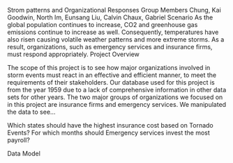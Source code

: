 Strom patterns and Organizational
Responses
Group Members
Chung, Kai
Goodwin, North 
Im, Eunsang 
Liu, Calvin 
Chaux, Gabriel 
Scenario 
As the global population continues to increase, CO2 and greenhouse gas emissions continue to increase as well. Consequently, temperatures have also risen causing volatile weather patterns and more extreme storms. As a result, organizations, such as emergency services and insurance firms, must respond appropriately.
Project Overview 

The scope of this project is to see how major organizations involved in storm events must react in an effective and efficient manner, to meet the requirements of their stakeholders. Our database used for this project is from the year 1959 due to a lack of comprehensive information in other data sets for other years. The two major groups of organizations we focused on in this project are insurance firms and emergency services. We manipulated the data to see…

Which states should have the highest insurance cost based on Tornado Events?
For which months should Emergency services invest the most payroll?

Data Model 



